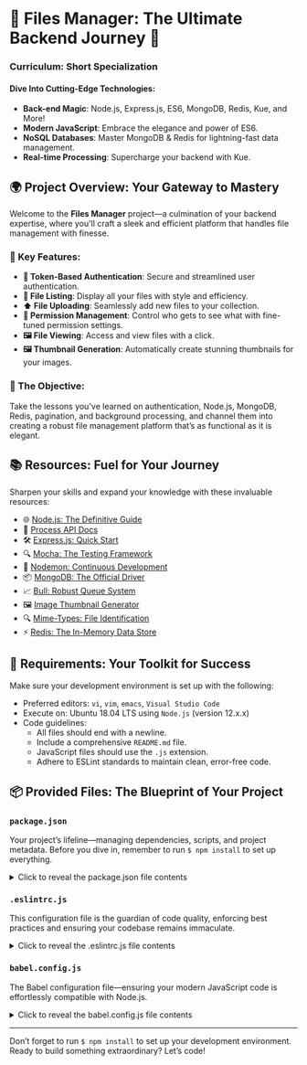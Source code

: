 # 🌟 Files Manager: The Ultimate Backend Journey 🌟

### Curriculum: Short Specialization

#### Dive Into Cutting-Edge Technologies:

- **Back-end Magic**: Node.js, Express.js, ES6, MongoDB, Redis, Kue, and More!
- **Modern JavaScript**: Embrace the elegance and power of ES6.
- **NoSQL Databases**: Master MongoDB & Redis for lightning-fast data management.
- **Real-time Processing**: Supercharge your backend with Kue.

## 🌍 Project Overview: Your Gateway to Mastery

Welcome to the **Files Manager** project—a culmination of your backend expertise, where you'll craft a sleek and efficient platform that handles file management with finesse.

### 🌟 Key Features:

- **🔐 Token-Based Authentication**: Secure and streamlined user authentication.
- **📂 File Listing**: Display all your files with style and efficiency.
- **⬆️ File Uploading**: Seamlessly add new files to your collection.
- **🔧 Permission Management**: Control who gets to see what with fine-tuned permission settings.
- **🖼️ File Viewing**: Access and view files with a click.
- **🖼️ Thumbnail Generation**: Automatically create stunning thumbnails for your images.

### 🚀 The Objective:

Take the lessons you've learned on authentication, Node.js, MongoDB, Redis, pagination, and background processing, and channel them into creating a robust file management platform that’s as functional as it is elegant.

## 📚 Resources: Fuel for Your Journey

Sharpen your skills and expand your knowledge with these invaluable resources:

- 🌐 [Node.js: The Definitive Guide](https://www.nodejs.org/en/docs/guides/getting-started-guide/)
- 🚀 [Process API Docs](https://www.node.readthedocs.io/en/latest/api/process/)
- 🛠️ [Express.js: Quick Start](https://www.expressjs.com/en/starter/installing.html)
- 🔍 [Mocha: The Testing Framework](https://www.mochajs.org)
- 🔄 [Nodemon: Continuous Development](https://www.github.com/remy/nodemon#nodemon)
- 📦 [MongoDB: The Official Driver](https://www.github.com/mongodb/node-mongodb-native)
- 📈 [Bull: Robust Queue System](https://www.github.com/OptimalBits/bull)
- 🖼️ [Image Thumbnail Generator](https://www.npmjs.com/package/image-thumbnail)
- 🔍 [Mime-Types: File Identification](https://www.npmjs.com/package/mime-types)
- ⚡ [Redis: The In-Memory Data Store](https://www.github.com/redis/node-redis)

## 🔧 Requirements: Your Toolkit for Success

Make sure your development environment is set up with the following:

- Preferred editors: `vi`, `vim`, `emacs`, `Visual Studio Code`
- Execute on: Ubuntu 18.04 LTS using `Node.js` (version 12.x.x)
- Code guidelines:
  - All files should end with a newline.
  - Include a comprehensive `README.md` file.
  - JavaScript files should use the `.js` extension.
  - Adhere to ESLint standards to maintain clean, error-free code.

## 📦 Provided Files: The Blueprint of Your Project

### `package.json`

Your project’s lifeline—managing dependencies, scripts, and project metadata. Before you dive in, remember to run `$ npm install` to set up everything.

<details>
  <summary>Click to reveal the package.json file contents</summary>

```json
{
  "name": "files_manager",
  "version": "1.0.0",
  "description": "",
  "main": "index.js",
  "scripts": {
    "lint": "./node_modules/.bin/eslint",
    "check-lint": "lint [0-9]*.js",
    "start-server": "nodemon --exec babel-node --presets @babel/preset-env ./server.js",
    "start-worker": "nodemon --exec babel-node --presets @babel/preset-env ./worker.js",
    "dev": "nodemon --exec babel-node --presets @babel/preset-env",
    "test": "./node_modules/.bin/mocha --require @babel/register --exit"
  },
  "license": "ISC",
  "dependencies": {
    "bull": "^3.16.0",
    "chai-http": "^4.3.0",
    "express": "^4.17.1",
    "image-thumbnail": "^1.0.10",
    "mime-types": "^2.1.27",
    "mongodb": "^3.5.9",
    "redis": "^2.8.0",
    "sha1": "^1.1.1",
    "uuid": "^8.0.0"
  },
  "devDependencies": {
    "@babel/cli": "^7.8.0",
    "@babel/core": "^7.8.0",
    "@babel/node": "^7.8.0",
    "@babel/preset-env": "^7.8.2",
    "@babel/register": "^7.8.0",
    "chai": "^4.2.0",
    "chai-http": "^4.3.0",
    "mocha": "^6.2.2",
    "nodemon": "^2.0.2",
    "eslint": "^6.4.0",
    "eslint-config-airbnb-base": "^14.0.0",
    "eslint-plugin-import": "^2.18.2",
    "eslint-plugin-jest": "^22.17.0",
    "request": "^2.88.0",
    "sinon": "^7.5.0"
  }
}
```

</details>

### `.eslintrc.js`

This configuration file is the guardian of code quality, enforcing best practices and ensuring your codebase remains immaculate.

<details>
  <summary>Click to reveal the .eslintrc.js file contents</summary>

```javascript
module.exports = {
  env: {
    browser: false,
    es6: true,
    jest: true,
  },
  extends: ["airbnb-base", "plugin:jest/all"],
  globals: {
    Atomics: "readonly",
    SharedArrayBuffer: "readonly",
  },
  parserOptions: {
    ecmaVersion: 2018,
    sourceType: "module",
  },
  plugins: ["jest"],
  rules: {
    "max-classes-per-file": "off",
    "no-underscore-dangle": "off",
    "no-console": "off",
    "no-shadow": "off",
    "no-restricted-syntax": ["error", "LabeledStatement", "WithStatement"],
  },
  overrides: [
    {
      files: ["*.js"],
      excludedFiles: "babel.config.js",
    },
  ],
};
```

</details>

### `babel.config.js`

The Babel configuration file—ensuring your modern JavaScript code is effortlessly compatible with Node.js.

<details>
  <summary>Click to reveal the babel.config.js file contents</summary>

```javascript
module.exports = {
  presets: [
    [
      "@babel/preset-env",
      {
        targets: {
          node: "current",
        },
      },
    ],
  ],
};
```

</details>

---

Don’t forget to run `$ npm install` to set up your development environment. Ready to build something extraordinary? Let’s code!
